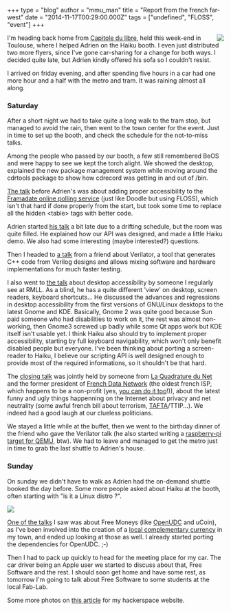 +++
type = "blog"
author = "mmu_man"
title = "Report from the french far-west"
date = "2014-11-17T00:29:00.000Z"
tags = ["undefined", "FLOSS", "event"]
+++

<a href="/images/capitole_du_libre_haiku_booth_1"><img src="/files/screenshots/Capitole_du_libre_2014_DSCN2119.thumbnail.jpg" align="right"></a>I'm heading back home from <a href="http://2014.capitoledulibre.org/" title="Capitole du libre">Capitole du libre</a>, held this week-end in Toulouse, where I helped Adrien on the Haiku booth. I even just distributed two more flyers, since I've gone car-sharing for a change for both ways. I decided quite late, but Adrien kindly offered his sofa so I couldn't resist.

<!--more-->

I arrived on friday evening, and after spending five hours in a car had one more hour and a half with the metro and tram. It was raining almost all along.

<h3>Saturday</h3>

After a short night we had to take quite a long walk to the tram stop, but managed to avoid the rain, then went to the town center for the event. Just in time to set up the booth, and check the schedule for the not-to-miss talks.

Among the people who passed by our booth, a few still remembered BeOS and were happy to see we kept the torch alight. We showed the desktop, explained the new package management system while moving around the cdrtools package to show how cdrecord was getting in and out of /bin.

<a href="http://2014.capitoledulibre.org/programme/presentation/10/" title="Rendre un projet libre accessible : le cas Framadate">The talk</a> before Adrien's was about adding proper accessibility to the <a href="http://framadate.org/index.php?lang=en_GB" title="Framadate">Framadate online polling service</a> (just like Doodle but using FLOSS), which isn't that hard if done properly from the start, but took some time to replace all the hidden &lt;table&gt; tags with better code.

Adrien started <a href="http://2014.capitoledulibre.org/programme/presentation/14/" title="Découverte du système Haiku">his talk</a> a bit late due to a drifting schedule, but the room was quite filled. He explained how our API was designed, and made a little Haiku demo. We also had some interesting (maybe interested?) questions.

Then I headed to <a href="http://2014.capitoledulibre.org/programme/presentation/83/" title="Mixed ASIC/FPGA and software design and simulation using Verilator">a talk</a> from a friend about Verilator, a tool that generates C++ code from Verilog designs and allows mixing software and hardware implementations for much faster testing.

I also went to <a href="http://2014.capitoledulibre.org/programme/presentation/23/" title="La diversité pourrait sauver l'accessibilité">the talk</a> about desktop accessibility by someone I regularly see at RMLL. As a blind, he has a quite different 'view' on desktop, screen readers, keyboard shortcuts... He discussed the advances and regressions in desktop accessibility from the first versions of GNU/Linux desktops to the latest Gnome and KDE. Basically, Gnome 2 was quite good because Sun paid someone who had disabilities to work on it, the rest was almost non-working, then Gnome3 screwed up badly while some Qt apps work but KDE itself isn't usable yet. I think Haiku also should try to implement proper accessibility, starting by full keyboard navigability, which won't only benefit disabled people but everyone. I've been thinking about porting a screen-reader to Haiku, I believe our scripting API is well designed enough to provide most of the required informations, so it shouldn't be that hard.

The <a href="http://2014.capitoledulibre.org/programme/presentation/125/" title="Panorama des Internets actuels en politique : rires, pleurs et facepalms">closing talk</a> was jointly held by someone from <a href="https://www.laquadrature.net/en" title="La Quadrature du Net">La Quadrature du Net</a> and the former president of <a href="http://fdn.fr/" title="French Data Network">French Data Network</a> (the oldest french ISP, which happens to be a non-profit (yes, <a href="http://www.ffdn.org/en" title="Fédération FDN">you can do it too</a>!)), about the latest funny and ugly things happenning on the Internet about privacy and net neutrality (some awful french bill about terrorism, <a href="https://www.laquadrature.net/en/TAFTA" title="TAFTA">TAFTA</a>/TTIP...). We indeed had a good laugh at our clueless politicians.

We stayed a little while at the buffet, then we went to the birthday dinner of the friend who gave the Verilator talk (he also started writing a <a href="https://github.com/Torlus/qemu/tree/rpi" title="raspberry-pi branch on github">raspberry-pi target for QEMU</a>, btw). We had to leave and managed to get the metro just in time to grab the last shuttle to Adrien's house.

<h3>Sunday</h3>

On sunday we didn't have to walk as Adrien had the on-demand shuttle booked the day before. Some more people asked about Haiku at the booth, often starting with "is it a Linux distro ?".

<a href="/images/capitole_du_libre_haiku_booth_2"><img src="/files/screenshots/Capitole_du_libre_2014_DSCN2121.thumbnail.jpg"></a>

<a href="http://2014.capitoledulibre.org/programme/presentation/7/" title="Monnaies libres">One of the talks</a> I saw was about Free Moneys (like <a href="http://www.openudc.org/" title="OpenUDC">OpenUDC</a> and uCoin), as I've been involved into the creation of a <a href="https://en.wikipedia.org/wiki/Complementary_currency" title="Complementary currency on Wikipedia">local complementary currency</a> in my town, and ended up looking at those as well. I already started porting the dependencies for OpenUDC. ;-)

Then I had to pack up quickly to head for the meeting place for my car. The car driver being an Apple user we started to discuss about that, Free Software and the rest. I should soon get home and have some rest, as tomorrow I'm going to talk about Free Software to some students at the local Fab-Lab.

Some more photos on <a href="http://blog.l0ad.org/?p=1918" title="Nouvelles du far-west">this article</a> for my hackerspace website.